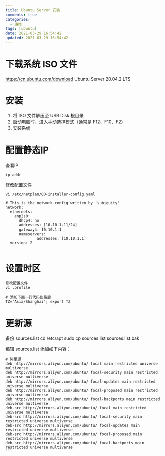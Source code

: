 ```yaml
---
title: Ubuntu Server 安装
comments: true
categories:
  - 运维
tags: [ubuntu]
date: 2021-03-29 16:54:42
updated: 2021-03-29 16:54:42
---
```


# 下载系统 ISO 文件
https://cn.ubuntu.com/download
Ubuntu Server 20.04.2 LTS

# 安装
1. 将 ISO 文件解压至 USB Disk 根目录
2. 启动电脑时，进入手动选择模式（通常是 F12、F10、F2）
3. 安装系统

# 配置静态IP
查看IP
```
ip addr
```

修改配置文件
```
vi /etc/netplan/00-installer-config.yaml

# This is the network config written by 'subiquity'
network:
  ethernets:
    enp2s0:
      dhcp4: no
      addresses: [10.10.1.11/24]
      gateway4: 10.10.1.1
      nameservers:
              addresses: [10.10.1.1]
  version: 2
​
```

# 设置时区
```
修改配置文件
vi .profile
​
# 添加下面一行代码到最后
TZ='Asia/Shanghai'; export TZ
```

# 更新源
备份 sources.list
cd /etc/apt
sudo cp sources.list sources.list.bak

编辑 sources.list
添加如下内容：
```
# 阿里源
deb http://mirrors.aliyun.com/ubuntu/ focal main restricted universe multiverse
deb http://mirrors.aliyun.com/ubuntu/ focal-security main restricted universe multiverse
deb http://mirrors.aliyun.com/ubuntu/ focal-updates main restricted universe multiverse
deb http://mirrors.aliyun.com/ubuntu/ focal-proposed main restricted universe multiverse
deb http://mirrors.aliyun.com/ubuntu/ focal-backports main restricted universe multiverse
deb-src http://mirrors.aliyun.com/ubuntu/ focal main restricted universe multiverse
deb-src http://mirrors.aliyun.com/ubuntu/ focal-security main restricted universe multiverse
deb-src http://mirrors.aliyun.com/ubuntu/ focal-updates main restricted universe multiverse
deb-src http://mirrors.aliyun.com/ubuntu/ focal-proposed main restricted universe multiverse
deb-src http://mirrors.aliyun.com/ubuntu/ focal-backports main restricted universe multiverse
​```

